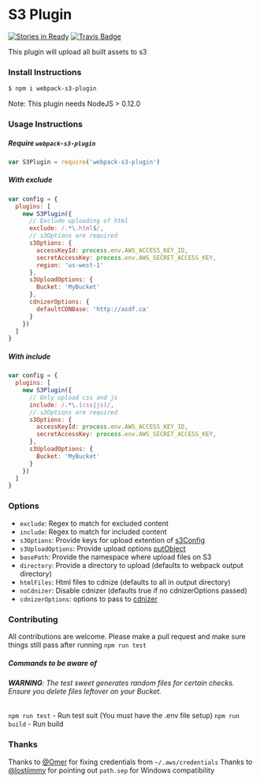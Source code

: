 
S3 Plugin
===
[![Stories in Ready](https://badge.waffle.io/MikaAK/s3-plugin-webpack.png?label=ready&title=Ready)](https://waffle.io/MikaAK/s3-plugin-webpack)
[![Travis Badge](https://travis-ci.org/MikaAK/s3-plugin-webpack.svg?branch=master)](https://travis-ci.org/MikaAK/s3-plugin-webpack)

This plugin will upload all built assets to s3


### Install Instructions

```bash
$ npm i webpack-s3-plugin
```
Note: This plugin needs NodeJS > 0.12.0

### Usage Instructions

##### Require `webpack-s3-plugin`
```javascript
var S3Plugin = require('webpack-s3-plugin')
```

##### With exclude
```javascript
var config = {
  plugins: [
    new S3Plugin({
      // Exclude uploading of html
      exclude: /.*\.html$/,
      // s3Options are required
      s3Options: {
        accessKeyId: process.env.AWS_ACCESS_KEY_ID,
        secretAccessKey: process.env.AWS_SECRET_ACCESS_KEY,
        region: 'us-west-1'
      },
      s3UploadOptions: {
        Bucket: 'MyBucket'
      },
      cdnizerOptions: {
        defaultCDNBase: 'http://asdf.ca'
      }
    })
  ]
}
```

##### With include
```javascript
var config = {
  plugins: [
    new S3Plugin({
      // Only upload css and js
      include: /.*\.(css|js)/,
      // s3Options are required
      s3Options: {
        accessKeyId: process.env.AWS_ACCESS_KEY_ID,
        secretAccessKey: process.env.AWS_SECRET_ACCESS_KEY,
      },
      s3UploadOptions: {
        Bucket: 'MyBucket'
      }
    })
  ]
}
```


### Options

- `exclude`: Regex to match for excluded content
- `include`: Regex to match for included content
- `s3Options`: Provide keys for upload extention of [s3Config](http://docs.aws.amazon.com/AWSJavaScriptSDK/latest/AWS/Config.html#constructor-property)
- `s3UploadOptions`: Provide upload options [putObject](http://docs.aws.amazon.com/AWSJavaScriptSDK/latest/AWS/S3.html#putObject-property )
- `basePath`: Provide the namespace where upload files on S3
- `directory`: Provide a directory to upload (defaults to webpack output directory)
- `htmlFiles`: Html files to cdnize (defaults to all in output directory)
- `noCdnizer`: Disable cdnizer (defaults true if no cdnizerOptions passed)
- `cdnizerOptions`: options to pass to [cdnizer](https://www.npmjs.com/package/cdnizer)

### Contributing
All contributions are welcome. Please make a pull request and make sure things still pass after running `npm run test`

##### Commands to be aware of
###### **WARNING**: The test sweet generates random files for certain checks. Ensure you delete files leftover on your Bucket.
`npm run test` - Run test suit (You must have the .env file setup)
`npm run build` - Run build

### Thanks
Thanks to [@Omer](https://github.com/Omer) for fixing credentials from `~/.aws/credentials`
Thanks to [@lostjimmy](https://github.com/lostjimmy) for pointing out `path.sep` for Windows compatibility
